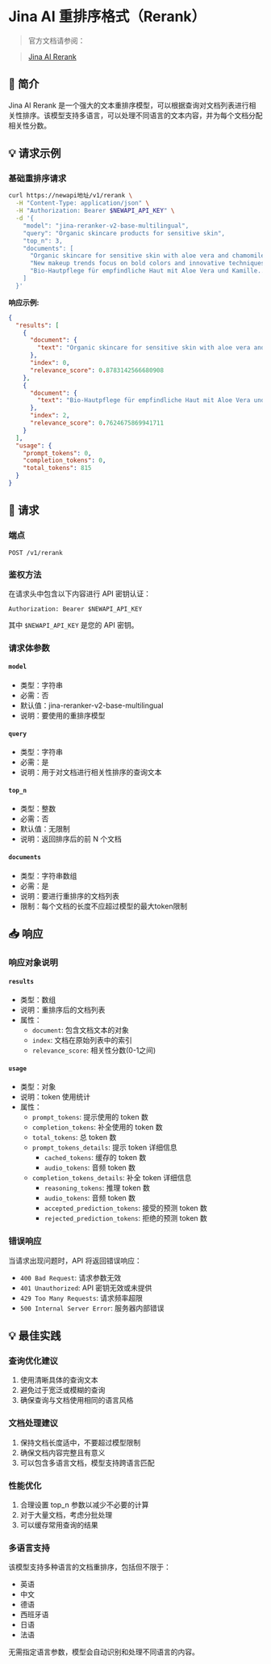 # Jina AI 重排序格式（Rerank）

> 官方文档请参阅：

> [Jina AI Rerank](https://jina.ai/reranker)

## 📝 简介

Jina AI Rerank 是一个强大的文本重排序模型，可以根据查询对文档列表进行相关性排序。该模型支持多语言，可以处理不同语言的文本内容，并为每个文档分配相关性分数。

## 💡 请求示例

### 基础重排序请求

```bash
curl https://newapi地址/v1/rerank \
  -H "Content-Type: application/json" \
  -H "Authorization: Bearer $NEWAPI_API_KEY" \
  -d '{
    "model": "jina-reranker-v2-base-multilingual",
    "query": "Organic skincare products for sensitive skin",
    "top_n": 3,
    "documents": [
      "Organic skincare for sensitive skin with aloe vera and chamomile...",
      "New makeup trends focus on bold colors and innovative techniques...",
      "Bio-Hautpflege für empfindliche Haut mit Aloe Vera und Kamille..."
    ]
  }'
```

**响应示例:**

```json
{
  "results": [
    {
      "document": {
        "text": "Organic skincare for sensitive skin with aloe vera and chamomile..."
      },
      "index": 0,
      "relevance_score": 0.8783142566680908
    },
    {
      "document": {
        "text": "Bio-Hautpflege für empfindliche Haut mit Aloe Vera und Kamille..."
      },
      "index": 2,
      "relevance_score": 0.7624675869941711
    }
  ],
  "usage": {
    "prompt_tokens": 0,
    "completion_tokens": 0,
    "total_tokens": 815
  }
}
```

## 📮 请求

### 端点

```
POST /v1/rerank
```

### 鉴权方法

在请求头中包含以下内容进行 API 密钥认证：

```
Authorization: Bearer $NEWAPI_API_KEY
```

其中 `$NEWAPI_API_KEY` 是您的 API 密钥。

### 请求体参数

#### `model`
- 类型：字符串
- 必需：否
- 默认值：jina-reranker-v2-base-multilingual
- 说明：要使用的重排序模型

#### `query`
- 类型：字符串
- 必需：是
- 说明：用于对文档进行相关性排序的查询文本

#### `top_n`
- 类型：整数
- 必需：否
- 默认值：无限制
- 说明：返回排序后的前 N 个文档

#### `documents`
- 类型：字符串数组
- 必需：是
- 说明：要进行重排序的文档列表
- 限制：每个文档的长度不应超过模型的最大token限制

## 📥 响应

### 响应对象说明

#### `results`
- 类型：数组
- 说明：重排序后的文档列表
- 属性：
  - `document`: 包含文档文本的对象
  - `index`: 文档在原始列表中的索引
  - `relevance_score`: 相关性分数(0-1之间)

#### `usage`
- 类型：对象
- 说明：token 使用统计
- 属性：
  - `prompt_tokens`: 提示使用的 token 数
  - `completion_tokens`: 补全使用的 token 数
  - `total_tokens`: 总 token 数
  - `prompt_tokens_details`: 提示 token 详细信息
    - `cached_tokens`: 缓存的 token 数
    - `audio_tokens`: 音频 token 数
  - `completion_tokens_details`: 补全 token 详细信息
    - `reasoning_tokens`: 推理 token 数
    - `audio_tokens`: 音频 token 数
    - `accepted_prediction_tokens`: 接受的预测 token 数
    - `rejected_prediction_tokens`: 拒绝的预测 token 数

### 错误响应

当请求出现问题时，API 将返回错误响应：

- `400 Bad Request`: 请求参数无效
- `401 Unauthorized`: API 密钥无效或未提供
- `429 Too Many Requests`: 请求频率超限
- `500 Internal Server Error`: 服务器内部错误

## 💡 最佳实践

### 查询优化建议

1. 使用清晰具体的查询文本
2. 避免过于宽泛或模糊的查询
3. 确保查询与文档使用相同的语言风格

### 文档处理建议

1. 保持文档长度适中，不要超过模型限制
2. 确保文档内容完整且有意义
3. 可以包含多语言文档，模型支持跨语言匹配

### 性能优化

1. 合理设置 top_n 参数以减少不必要的计算
2. 对于大量文档，考虑分批处理
3. 可以缓存常用查询的结果

### 多语言支持

该模型支持多种语言的文档重排序，包括但不限于：

- 英语
- 中文
- 德语
- 西班牙语
- 日语
- 法语

无需指定语言参数，模型会自动识别和处理不同语言的内容。
